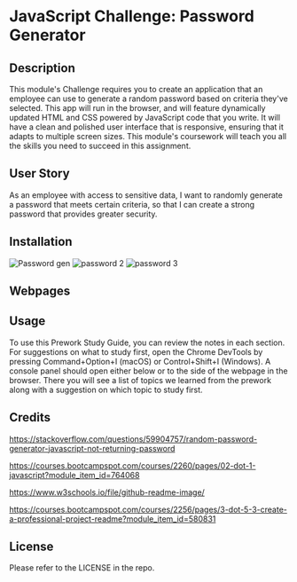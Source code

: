 # JavaScript Challenge: Password Generator

## Description

This module's Challenge requires you to create an application that an employee can use to generate a random password based on criteria 
they've selected. This app will run in the browser, and will feature dynamically updated HTML and CSS powered by JavaScript code that you 
write. It will have a clean and polished user interface that is responsive, ensuring that it adapts to multiple screen sizes. This 
module's coursework will teach you all the skills you need to succeed in this assignment.

## User Story
As an employee with access to sensitive data,
I want to randomly generate a password that meets certain criteria,
so that I can create a strong password that provides greater security.

## Installation
![Password gen](https://user-images.githubusercontent.com/113845043/193064537-425bd5e9-a200-4959-ac6c-2a4a04de089a.png)
![password 2](https://user-images.githubusercontent.com/113845043/193064583-ce9d24e8-f65a-41cb-8402-e7eef98d32f3.png)
![password 3](https://user-images.githubusercontent.com/113845043/193064615-1edc572a-d1d1-4e69-95e3-475d677cd42b.png)

## Webpages



## Usage

To use this Prework Study Guide, you can review the notes in each section. For suggestions on what to study first, open the Chrome DevTools by pressing Command+Option+I (macOS) or Control+Shift+I (Windows). A console panel should open either below or to the side of the webpage in the browser. There you will see a list of topics we learned from the prework along with a suggestion on which topic to study first.

## Credits

https://stackoverflow.com/questions/59904757/random-password-generator-javascript-not-returning-password

https://courses.bootcampspot.com/courses/2260/pages/02-dot-1-javascript?module_item_id=764068

https://www.w3schools.io/file/github-readme-image/

https://courses.bootcampspot.com/courses/2256/pages/3-dot-5-3-create-a-professional-project-readme?module_item_id=580831


## License

Please refer to the LICENSE in the repo.
